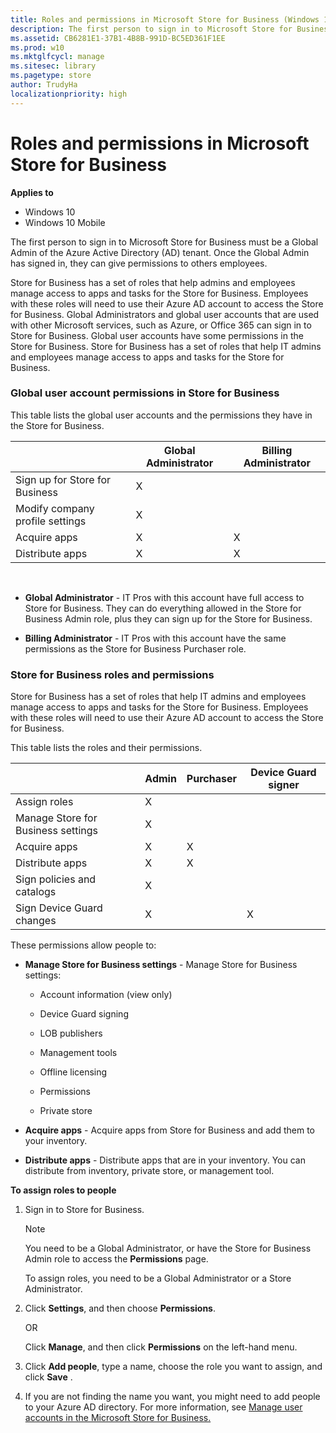 ```yaml
---
title: Roles and permissions in Microsoft Store for Business (Windows 10)
description: The first person to sign in to Microsoft Store for Business must be a Global Admin of the Azure Active Directory (AD) tenant. Once the Global Admin has signed in, they can give permissions to others employees.
ms.assetid: CB6281E1-37B1-4B8B-991D-BC5ED361F1EE
ms.prod: w10
ms.mktglfcycl: manage
ms.sitesec: library
ms.pagetype: store
author: TrudyHa
localizationpriority: high
---
```


# Roles and permissions in Microsoft Store for Business


**Applies to**

-   Windows 10
-   Windows 10 Mobile

The first person to sign in to Microsoft Store for Business must be a Global Admin of the Azure Active Directory (AD) tenant. Once the Global Admin has signed in, they can give permissions to others employees.

Store for Business has a set of roles that help admins and employees manage access to apps and tasks for the Store for Business. Employees with these roles will need to use their Azure AD account to access the Store for Business. Global Administrators and global user accounts that are used with other Microsoft services, such as Azure, or Office 365 can sign in to Store for Business. Global user accounts have some permissions in the Store for Business. Store for Business has a set of roles that help IT admins and employees manage access to apps and tasks for the Store for Business.

### Global user account permissions in Store for Business

This table lists the global user accounts and the permissions they have in the Store for Business.

|                                |  Global Administrator | Billing Administrator |
| ------------------------------ | --------------------- | --------------------- |
| Sign up for Store for Business |  X                    |                       |
| Modify company profile settings | X                    |                       |
| Acquire apps                   |  X                    | X                     |
| Distribute apps                |  X                    | X                     |
 

-   **Global Administrator** - IT Pros with this account have full access to Store for Business. They can do everything allowed in the Store for Business Admin role, plus they can sign up for the Store for Business.

-   **Billing Administrator** - IT Pros with this account have the same permissions as the Store for Business Purchaser role.

### Store for Business roles and permissions

Store for Business has a set of roles that help IT admins and employees manage access to apps and tasks for the Store for Business. Employees with these roles will need to use their Azure AD account to access the Store for Business.

This table lists the roles and their permissions.

|                                |  Admin | Purchaser | Device Guard signer |
| ------------------------------ | ------ | --------  | ------------------- |
| Assign roles                   | X      |           |                     |
| Manage Store for Business settings |  X |           |                     |
| Acquire apps                   | X      | X         |                     |
| Distribute apps                | X      | X         |                     |
| Sign policies and catalogs     | X      |           |                     |
| Sign Device Guard changes      | X      |           |  X                   |


These permissions allow people to:

-   **Manage Store for Business settings** - Manage Store for Business settings:

    -   Account information (view only)

    -   Device Guard signing

    -   LOB publishers

    -   Management tools

    -   Offline licensing

    -   Permissions

    -   Private store

-   **Acquire apps** - Acquire apps from Store for Business and add them to your inventory.

-   **Distribute apps** - Distribute apps that are in your inventory. You can distribute from inventory, private store, or management tool.

**To assign roles to people**

1.  Sign in to Store for Business.

    >[!Note]
    >You need to be a Global Administrator, or have the Store for Business Admin role to access the **Permissions** page. 
    
    To assign roles, you need to be a Global Administrator or a Store Administrator.

2.  Click **Settings**, and then choose **Permissions**.

    OR
    
    Click **Manage**, and then click **Permissions** on the left-hand menu.

    <!--- ![Image showing Permissions page in Microsoft Store for Business.](images/wsfb-settings-permissions.png) -->

3.  Click **Add people**, type a name, choose the role you want to assign, and click **Save** .

    <!--- ![Image showing Assign roles to people box in Windows Store for Business.](images/wsfb-permissions-assignrole.png) -->

4.  If you are not finding the name you want, you might need to add people to your        Azure AD directory. For more information, see [Manage user accounts in the     Microsoft Store for Business.](manage-users-and-groups-windows-store-for-business.md)

